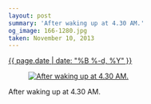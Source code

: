 ```yaml
---
layout: post
summary: 'After waking up at 4.30 AM.'
og_image: 166-1280.jpg
taken: November 10, 2013
---
```


<div class="post">
 <time>
  <a href="/166">
   {{ page.date | date: "%B %-d, %Y" }}
  </a>
 </time>
 <a href="/166">
  <figure data-taken="11/10/2013">
   <img alt="After waking up at 4.30 AM." sizes="(min-width: 700px) 50vw, calc(100vw - 2rem)" src="{{ site.assets_url }}/166-640.jpg" srcset="{{ site.assets_url }}/166-1280.jpg 1280w, {{ site.assets_url }}/166-960.jpg 960w, {{ site.assets_url }}/166-640.jpg 640w, {{ site.assets_url }}/166-320.jpg 320w"/>
  </figure>
 </a>
 <span>
  After waking up at 4.30 AM.
 </span>
</div>
